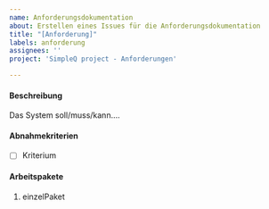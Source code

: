 ```yaml
---
name: Anforderungsdokumentation
about: Erstellen eines Issues für die Anforderungsdokumentation
title: "[Anforderung]"
labels: anforderung
assignees: ''
project: 'SimpleQ project - Anforderungen'

---
```


#### Beschreibung
Das System soll/muss/kann....

#### Abnahmekriterien
- [ ] Kriterium

#### Arbeitspakete
1. einzelPaket
